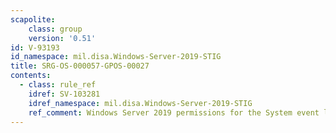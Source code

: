 ```yaml
---
scapolite:
    class: group
    version: '0.51'
id: V-93193
id_namespace: mil.disa.Windows-Server-2019-STIG
title: SRG-OS-000057-GPOS-00027
contents:
  - class: rule_ref
    idref: SV-103281
    idref_namespace: mil.disa.Windows-Server-2019-STIG
    ref_comment: Windows Server 2019 permissions for the System event log mu ...
---
```


